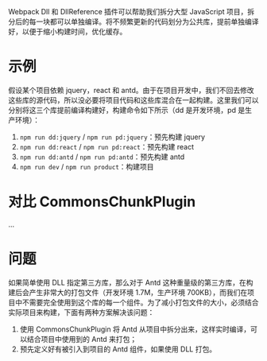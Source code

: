 Webpack Dll 和 DllReference 插件可以帮助我们拆分大型 JavaScript 项目，拆分后的每一块都可以单独编译。将不频繁更新的代码划分为公共库，提前单独编译好，以便于缩小构建时间，优化缓存。

# 示例
假设某个项目依赖 jquery，react 和 antd。由于在项目开发中，我们不回去修改这些库的源代码，所以没必要将项目代码和这些库混合在一起构建。这里我们可以分别将这三个库提前编译构建好，构建命令如下所示（dd 是开发环境，pd 是生产环境）：

1. `npm run dd:jquery` / `npm run pd:jquery`：预先构建 jquery
2. `npm run dd:react` / `npm run pd:react`：预先构建 react
3. `npm run dd:antd` / `npm run pd:antd`：预先构建 antd
4. `npm run dev` / `npm run product`：构建项目

# 对比 CommonsChunkPlugin
...

# 问题
如果简单使用 DLL 指定第三方库，那么对于 Antd 这种重量级的第三方库，在构建后会产生非常大的打包文件（开发环境 1.7M，生产环境 700KB），而我们在项目中不需要完全使用到这个库的每一个组件。为了减小打包文件的大小，必须结合实际项目来构建，下面有两种方案解决该问题：

1. 使用 CommonsChunkPlugin 将 Antd 从项目中拆分出来，这样实时编译，可以结合项目中使用到的 Antd 来打包；
2. 预先定义好有被引入到项目的 Antd 组件，如果使用 DLL 打包。
